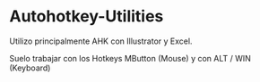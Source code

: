 # Autohotkey-Utilities
Utilizo principalmente AHK con Illustrator y Excel.

Suelo trabajar con los Hotkeys MButton (Mouse) y con ALT / WIN (Keyboard)
